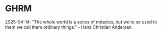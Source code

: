 # GHRM

2025-04-14: "The whole world is a series of miracles, but we're so used to them we call them ordinary things." - Hans Christian Andersen
